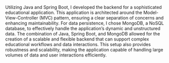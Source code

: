 Utilizing Java and Spring Boot, I developed the backend for a sophisticated educational application. This application is architected around the Model-View-Controller (MVC) pattern, ensuring a clear separation of concerns and enhancing maintainability. For data persistence, I chose MongoDB, a NoSQL database, to effectively handle the application’s dynamic and unstructured data. The combination of Java, Spring Boot, and MongoDB allowed for the creation of a scalable and flexible backend that can support complex educational workflows and data interactions. This setup also provides robustness and scalability, making the application capable of handling large volumes of data and user interactions efficiently.
